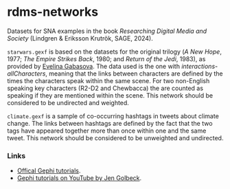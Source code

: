 # rdms-networks
Datasets for SNA examples in the book *Researching Digital Media and Society* (Lindgren &amp; Eriksson Krutrök, SAGE, 2024).

`starwars.gexf` is based on the datasets for the original trilogy (*A New Hope*, 1977; *The Empire Strikes Back*, 1980; and *Return of the Jedi*, 1983), as provided by [Evelina Gabasova](https://github.com/evelinag/StarWars-social-network). The data used is the one with *interactions-allCharacters*, meaning that the links between characters are defined by the times the characters speak within the same scene. For two non-English speaking key characters (R2-D2 and Chewbacca) the are counted as speaking if they are mentioned within the scene. This network should be considered to be undirected and weighted.


`climate.gexf` is a sample of co-occurring hashtags in tweets about climate change. The links between hashtags are defined by the fact that the two tags have appeared together more than once within one and the same tweet. This network should be considered to be unweighted and undirected.

### Links
- [Offical Gephi tutorials](https://gephi.org/users/).
- [Gephi tutorials on YouTube by Jen Golbeck](https://www.youtube.com/playlist?list=PLk_jmmkw5S2BqnYBqF2VNPcszY93-ze49).


